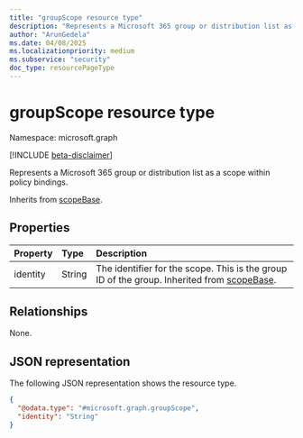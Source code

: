 ```yaml
---
title: "groupScope resource type"
description: "Represents a Microsoft 365 group or distribution list as a scope within policy bindings."
author: "ArunGedela"
ms.date: 04/08/2025
ms.localizationpriority: medium
ms.subservice: "security"
doc_type: resourcePageType
---
```


# groupScope resource type

Namespace: microsoft.graph

[!INCLUDE [beta-disclaimer](../../includes/beta-disclaimer.md)]

Represents a Microsoft 365 group or distribution list as a scope within policy bindings.

Inherits from [scopeBase](../resources/scopebase.md).

## Properties

| Property | Type   | Description                                                                                        |
| :------- | :----- | :------------------------------------------------------------------------------------------------- |
| identity | String | The identifier for the scope. This is the group ID of the group. Inherited from [scopeBase](../resources/scopebase.md).  |

## Relationships

None.

## JSON representation

The following JSON representation shows the resource type.
<!-- {
  "blockType": "resource",
  "@odata.type": "microsoft.graph.groupScope",
  "baseType": "microsoft.graph.scopeBase",
  "openType": false
}-->
``` json
{
  "@odata.type": "#microsoft.graph.groupScope",
  "identity": "String"
}
```
